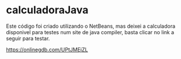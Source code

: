 # calculadoraJava

Este código foi criado utilizando o NetBeans, mas deixei a calculadora disponivel para testes num site de java compiler, basta clicar no link a seguir para testar.

https://onlinegdb.com/UPtJMEjZL
